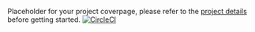
Placeholder for your project coverpage,
please refer to the [project details](/docs/project.md)
before getting started.
[![CircleCI](https://circleci.com/gh/rookielearner11/ProductCatalog.svg?style=svg)](https://circleci.com/gh/rookielearner11/ProductCatalog)


